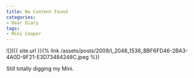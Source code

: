 ```yaml
---
title: No Content Found
categories:
- Dear Diary
tags:
- Mini Cooper
---
```


![]({{ site.url }}{% link /assets/posts/2009/l_2048_1536_BBF6FD46-2BA3-4A0D-9F21-E3D73484248C.jpeg %})
  



Still totally digging my Mini.
